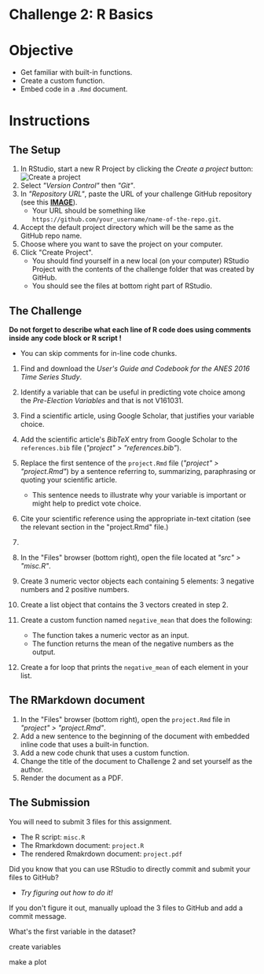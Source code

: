 # Challenge 2: R Basics

# Objective
- Get familiar with built-in functions.
- Create a custom function.
- Embed code in a `.Rmd` document.

# Instructions

## The Setup
1. In RStudio, start a new R Project by clicking the *Create a project* button: ![Create a project](../imgs/rstudio_proj.png?raw=true "Create a project")
2. Select *"Version Control"* then *"Git"*.
3. In *"Repository URL"*, paste the URL of your challenge GitHub repository (see this [**IMAGE**](https://www.howtogeek.com/wp-content/uploads/2019/12/Copy-repo-URL-to-clipboard.png.pagespeed.ce.OoaKTWf-H_.png)).
    - Your URL should be something like `https://github.com/your_username/name-of-the-repo.git`.
4. Accept the default project directory which will be the same as the GitHub repo name.
5. Choose where you want to save the project on your computer.
6. Click "Create Project".
    - You should find yourself in a new local (on your computer) RStudio Project with the contents of the challenge folder that was created by GitHub.
    - You should see the files at bottom right part of RStudio.


## The Challenge

**Do not forget to describe what each line of R code does using comments inside any code block or R script !**
- You can skip comments for in-line code chunks.

1. Find and download the *User's Guide and Codebook for the ANES 2016 Time Series Study*.
2. Identify a variable that can be useful in predicting vote choice among the *Pre-Election Variables* and that is not V161031.
3. Find a scientific article, using Google Scholar, that justifies your variable choice.
4. Add the scientific article's *BibTeX* entry from Google Scholar to the `references.bib` file (*"project" > "references.bib"*).
5. Replace the first sentence of the `project.Rmd` file (*"project" > "project.Rmd"*) by a sentence referring to, summarizing, paraphrasing or quoting your scientific article.
    - This sentence needs to illustrate why your variable is important or might help to predict vote choice.
6. Cite your scientific reference using the appropriate in-text citation (see the relevant section in the "project.Rmd" file.)
7.

1. In the "Files" browser (bottom right), open the file located at *"src" > "misc.R"*.
2. Create 3 numeric vector objects each containing 5 elements: 3 negative numbers and 2 positive numbers.
3. Create a list object that contains the 3 vectors created in step 2.
4. Create a custom function named `negative_mean` that does the following:
    - The function takes a numeric vector as an input.
    - The function returns the mean of the negative numbers as the output.
5. Create a for loop that prints the `negative_mean` of each element in your list.

## The RMarkdown document
1. In the "Files" browser (bottom right), open the `project.Rmd` file in *"project" > "project.Rmd"*.
2. Add a new sentence to the beginning of the document with embedded inline code that uses a built-in function.
3. Add a new code chunk that uses a custom function.
4. Change the title of the document to Challenge 2 and set yourself as the author.
5. Render the document as a PDF.

## The Submission

You will need to submit 3 files for this assignment.

- The R script: `misc.R`
- The Rmarkdown document: `project.R`
- The rendered Rmakrdown document: `project.pdf`

Did you know that you can use RStudio to directly commit and submit your files to GitHub?

- *Try figuring out how to do it!*

If you don't figure it out, manually upload the 3 files to GitHub and add a commit message.


What's the first variable in the dataset?

create variables

make a plot
